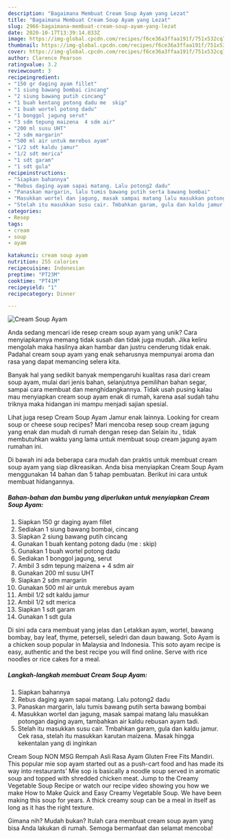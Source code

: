 ```yaml
---
description: "Bagaimana Membuat Cream Soup Ayam yang Lezat"
title: "Bagaimana Membuat Cream Soup Ayam yang Lezat"
slug: 2966-bagaimana-membuat-cream-soup-ayam-yang-lezat
date: 2020-10-17T13:39:14.033Z
image: https://img-global.cpcdn.com/recipes/f6ce36a3ffaa191f/751x532cq70/cream-soup-ayam-foto-resep-utama.jpg
thumbnail: https://img-global.cpcdn.com/recipes/f6ce36a3ffaa191f/751x532cq70/cream-soup-ayam-foto-resep-utama.jpg
cover: https://img-global.cpcdn.com/recipes/f6ce36a3ffaa191f/751x532cq70/cream-soup-ayam-foto-resep-utama.jpg
author: Clarence Pearson
ratingvalue: 3.2
reviewcount: 3
recipeingredient:
- "150 gr daging ayam fillet"
- "1 siung bawang bombai cincang"
- "2 siung bawang putih cincang"
- "1 buah kentang potong dadu me  skip"
- "1 buah wortel potong dadu"
- "1 bonggol jagung serut"
- "3 sdm tepung maizena  4 sdm air"
- "200 ml susu UHT"
- "2 sdm margarin"
- "500 ml air untuk merebus ayam"
- "1/2 sdt kaldu jamur"
- "1/2 sdt merica"
- "1 sdt garam"
- "1 sdt gula"
recipeinstructions:
- "Siapkan bahannya"
- "Rebus daging ayam sapai matang. Lalu potong2 dadu"
- "Panaskan margarin, lalu tumis bawang putih serta bawang bombai"
- "Masukkan wortel dan jagung, masak sampai matang lalu masukkan potongan daging ayam, tambahkan air kaldu rebusan ayam tadi."
- "Stelah itu masukkan susu cair. Tmbahkan garam, gula dan kaldu jamur. Cek rasa, stelah itu masukkan karutan maizena. Masak hingga kekentalan yang di inginkan"
categories:
- Resep
tags:
- cream
- soup
- ayam

katakunci: cream soup ayam 
nutrition: 255 calories
recipecuisine: Indonesian
preptime: "PT23M"
cooktime: "PT41M"
recipeyield: "1"
recipecategory: Dinner

---
```



![Cream Soup Ayam](https://img-global.cpcdn.com/recipes/f6ce36a3ffaa191f/751x532cq70/cream-soup-ayam-foto-resep-utama.jpg)

Anda sedang mencari ide resep cream soup ayam yang unik? Cara menyiapkannya memang tidak susah dan tidak juga mudah. Jika keliru mengolah maka hasilnya akan hambar dan justru cenderung tidak enak. Padahal cream soup ayam yang enak seharusnya mempunyai aroma dan rasa yang dapat memancing selera kita.

Banyak hal yang sedikit banyak mempengaruhi kualitas rasa dari cream soup ayam, mulai dari jenis bahan, selanjutnya pemilihan bahan segar, sampai cara membuat dan menghidangkannya. Tidak usah pusing kalau mau menyiapkan cream soup ayam enak di rumah, karena asal sudah tahu triknya maka hidangan ini mampu menjadi sajian spesial.

Lihat juga resep Cream Soup Ayam Jamur enak lainnya. Looking for cream soup or cheese soup recipes? Mari mencoba resep soup cream jagung yang enak dan mudah di rumah dengan resep dan Selain itu , tidak membutuhkan waktu yang lama untuk membuat soup cream jagung ayam rumahan ini.


Di bawah ini ada beberapa cara mudah dan praktis untuk membuat cream soup ayam yang siap dikreasikan. Anda bisa menyiapkan Cream Soup Ayam menggunakan 14 bahan dan 5 tahap pembuatan. Berikut ini cara untuk membuat hidangannya.

<!--inarticleads1-->

##### Bahan-bahan dan bumbu yang diperlukan untuk menyiapkan Cream Soup Ayam:

1. Siapkan 150 gr daging ayam fillet
1. Sediakan 1 siung bawang bombai, cincang
1. Siapkan 2 siung bawang putih cincang
1. Gunakan 1 buah kentang potong dadu (me : skip)
1. Gunakan 1 buah wortel potong dadu
1. Sediakan 1 bonggol jagung, serut
1. Ambil 3 sdm tepung maizena + 4 sdm air
1. Gunakan 200 ml susu UHT
1. Siapkan 2 sdm margarin
1. Gunakan 500 ml air untuk merebus ayam
1. Ambil 1/2 sdt kaldu jamur
1. Ambil 1/2 sdt merica
1. Siapkan 1 sdt garam
1. Gunakan 1 sdt gula


Di sini ada cara membuat yang jelas dan Letakkan ayam, wortel, bawang bombay, bay leaf, thyme, peterseli, seledri dan daun bawang. Soto Ayam is a chicken soup popular in Malaysia and Indonesia. This soto ayam recipe is easy, authentic and the best recipe you will find online. Serve with rice noodles or rice cakes for a meal. 

<!--inarticleads2-->

##### Langkah-langkah membuat Cream Soup Ayam:

1. Siapkan bahannya
1. Rebus daging ayam sapai matang. Lalu potong2 dadu
1. Panaskan margarin, lalu tumis bawang putih serta bawang bombai
1. Masukkan wortel dan jagung, masak sampai matang lalu masukkan potongan daging ayam, tambahkan air kaldu rebusan ayam tadi.
1. Stelah itu masukkan susu cair. Tmbahkan garam, gula dan kaldu jamur. Cek rasa, stelah itu masukkan karutan maizena. Masak hingga kekentalan yang di inginkan


Cream Soup NON MSG Rempah Asli Rasa Ayam Gluten Free Fits Mandiri. This popular mie sop ayam started out as a push-cart food and has made its way into restaurants&#39; Mie sop is basically a noodle soup served in aromatic soup and topped with shredded chicken meat. Jump to the Creamy Vegetable Soup Recipe or watch our recipe video showing you how we make How to Make Quick and Easy Creamy Vegetable Soup. We have been making this soup for years. A thick creamy soup can be a meal in itself as long as it has the right texture. 

Gimana nih? Mudah bukan? Itulah cara membuat cream soup ayam yang bisa Anda lakukan di rumah. Semoga bermanfaat dan selamat mencoba!
